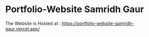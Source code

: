 # Portfolio-Website Samridh Gaur
 
The Website is Hosted at : https://portfolio-website-samridh-gaur.vercel.app/

